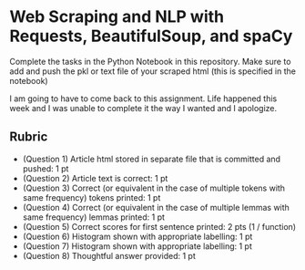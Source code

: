 # Web Scraping and NLP with Requests, BeautifulSoup, and spaCy

Complete the tasks in the Python Notebook in this repository.
Make sure to add and push the pkl or text file of your scraped html (this is specified in the notebook)

I am going to have to come back to this assignment. Life happened this week and I was unable to complete it the way I wanted and I apologize.

## Rubric

* (Question 1) Article html stored in separate file that is committed and pushed: 1 pt
* (Question 2) Article text is correct: 1 pt
* (Question 3) Correct (or equivalent in the case of multiple tokens with same frequency) tokens printed: 1 pt
* (Question 4) Correct (or equivalent in the case of multiple lemmas with same frequency) lemmas printed: 1 pt
* (Question 5) Correct scores for first sentence printed: 2 pts (1 / function)
* (Question 6) Histogram shown with appropriate labelling: 1 pt
* (Question 7) Histogram shown with appropriate labelling: 1 pt
* (Question 8) Thoughtful answer provided: 1 pt
